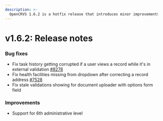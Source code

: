 ```yaml
---
description: >-
  OpenCRVS 1.6.2 is a hotfix release that introduces minor improvements and bug fixes based on the identified needs of countries using OpenCRVS.
---
```


# v1.6.2: Release notes

### Bug fixes

- Fix task history getting corrupted if a user views a record while it's in external validation [#8278](https://github.com/opencrvs/opencrvs-core/issues/8278)
- Fix health facilities missing from dropdown after correcting a record address [#7528](https://github.com/opencrvs/opencrvs-core/issues/7528)
- Fix stale validations showing for document uploader with options form field

### Improvements

- Support for 6th administrative level

